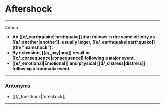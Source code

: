 # Aftershock
---
#noun
- **An [[e/_earthquake|earthquake]] that follows in the same vicinity as [[a/_another|another]], usually larger, [[e/_earthquake|earthquake]] (the "mainshock").**
- **By extension, [[a/_any|any]] result or [[c/_consequence|consequence]] following a major event.**
- **[[e/_emotional|Emotional]] and physical [[d/_distress|distress]] following a traumatic event.**
---
### Antonyms
- [[f/_foreshock|foreshock]]
---
